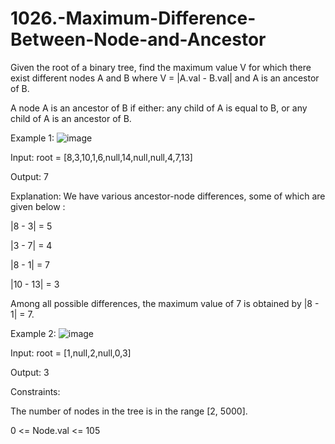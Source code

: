 # 1026.-Maximum-Difference-Between-Node-and-Ancestor

Given the root of a binary tree, find the maximum value V for which there exist different nodes A and B where V = |A.val - B.val| and A is an ancestor of B.

A node A is an ancestor of B if either: any child of A is equal to B, or any child of A is an ancestor of B.

 

Example 1:
![image](https://user-images.githubusercontent.com/63790684/125030035-1d8f7300-e0a8-11eb-8a0c-8d6ed296b44b.png)


Input: root = [8,3,10,1,6,null,14,null,null,4,7,13]


Output: 7


Explanation: We have various ancestor-node differences, some of which are given below :


|8 - 3| = 5


|3 - 7| = 4


|8 - 1| = 7


|10 - 13| = 3


Among all possible differences, the maximum value of 7 is obtained by |8 - 1| = 7.


Example 2:
![image](https://user-images.githubusercontent.com/63790684/125030075-28e29e80-e0a8-11eb-877b-d03ca73de556.png)


Input: root = [1,null,2,null,0,3]


Output: 3
 

Constraints:


The number of nodes in the tree is in the range [2, 5000].


0 <= Node.val <= 105

